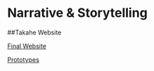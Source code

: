 # Narrative & Storytelling

##Takahe Website

[Final Website](http://ingahampton.github.io/Narrative-and-Storytelling/bird-story.html)

[Prototypes](http://ingahampton.github.io/Narrative-and-Storytelling/prototypes.html)


